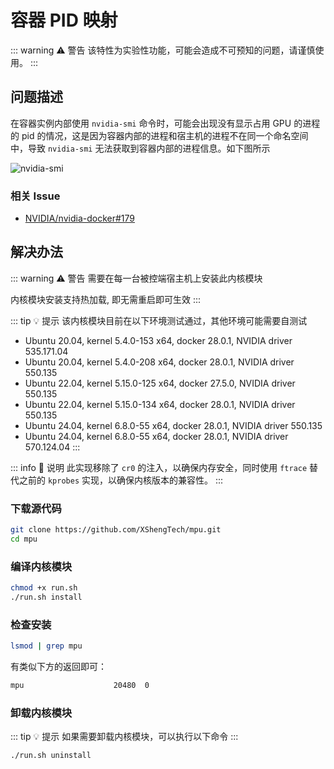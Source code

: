 # 容器 PID 映射 <Badge type="warning" text="实验性" />

::: warning ⚠️ 警告
该特性为实验性功能，可能会造成不可预知的问题，请谨慎使用。
:::

## 问题描述

在容器实例内部使用 `nvidia-smi` 命令时，可能会出现没有显示占用 GPU 的进程的 pid 的情况，这是因为容器内部的进程和宿主机的进程不在同一个命名空间中，导致 `nvidia-smi` 无法获取到容器内部的进程信息。如下图所示

![nvidia-smi](/deploy/controler/mpu-1.webp)

### 相关 Issue

- [NVIDIA/nvidia-docker#179](https://github.com/NVIDIA/nvidia-docker/issues/179)

## 解决办法

::: warning ⚠️ 警告
需要在每一台被控端宿主机上安装此内核模块

内核模块安装支持热加载, 即无需重启即可生效
:::

::: tip 💡 提示
该内核模块目前在以下环境测试通过，其他环境可能需要自测试

- Ubuntu 20.04, kernel 5.4.0-153 x64, docker 28.0.1, NVIDIA driver 535.171.04
- Ubuntu 20.04, kernel 5.4.0-208 x64, docker 28.0.1, NVIDIA driver 550.135
- Ubuntu 22.04, kernel 5.15.0-125 x64, docker 27.5.0, NVIDIA driver 550.135
- Ubuntu 22.04, kernel 5.15.0-134 x64, docker 28.0.1, NVIDIA driver 550.135
- Ubuntu 24.04, kernel 6.8.0-55 x64, docker 28.0.1, NVIDIA driver 550.135
- Ubuntu 24.04, kernel 6.8.0-55 x64, docker 28.0.1, NVIDIA driver 570.124.04
:::

::: info 📝 说明
此实现移除了 `cr0` 的注入，以确保内存安全，同时使用 `ftrace` 替代之前的 `kprobes` 实现，以确保内核版本的兼容性。
:::

### 下载源代码

```bash
git clone https://github.com/XShengTech/mpu.git
cd mpu
```

### 编译内核模块

```bash
chmod +x run.sh
./run.sh install
```

### 检查安装

```bash
lsmod | grep mpu
```

有类似下方的返回即可：

```bash
mpu                    20480  0
```

### 卸载内核模块

::: tip 💡 提示
如果需要卸载内核模块，可以执行以下命令
:::

```bash
./run.sh uninstall
```